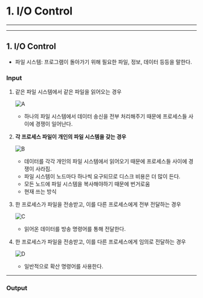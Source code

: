 # 1. I/O Control
---
---
## 1. I/O Control
- 파일 시스템: 프로그램이 돌아가기 위해 필요한 파일, 정보, 데이터 등등을 말한다.
### Input
1. 같은 파일 시스템에서 같은 파일을 읽어오는 경우
    
    ![A](http://k-atoms.ksc.re.kr/mpi/images/3_1.jpg)
    
    - 하나의 파일 시스템에서 데이터 송신을 전부 처리해주기 때문에 프로세스들 사이에 경쟁이 일어난다.

2. **각 프로세스 파일이 개인의 파일 시스템을 갖는 경우**

    ![B](http://k-atoms.ksc.re.kr/mpi/images/3_2.jpg)

    - 데이터를 각각 개인의 파일 시스템에서 읽어오기 때문에 프로세스들 사이에 경쟁이 사라짐.
    - 파일 시스템이 노드마다 하나씩 요구되므로 디스크 비용은 더 많이 든다.
    - 모든 노드에 파일 시스템을 복사해야하기 때문에 번거로움
    - 현재 쓰는 방식

3. 한 프로세스가 파일을 전송받고, 이를 다른 프로세스에게 전부 전달하는 경우
    
    ![C](http://k-atoms.ksc.re.kr/mpi/images/3_3.jpg)

    - 읽어온 데이터를 방송 명령어를 통해 전달한다.

4. 한 프로세스가 파일을 전송받고, 이를 다른 프로세스에게 임의로 전달하는 경우

    ![D](http://k-atoms.ksc.re.kr/mpi/images/3_4.jpg)

    - 일반적으로 확산 명령어를 사용한다.
---
### Output